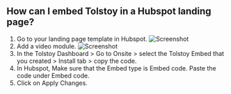 ## How can I embed Tolstoy in a Hubspot landing page?

1. Go to your landing page template in Hubspot. 
   ![Screenshot](https://downloads.intercomcdn.com/i/o/441298510/f1cab98d8ec4c8b6c6fbf12d/image.png)
2. Add a video module. 
   ![Screenshot](https://downloads.intercomcdn.com/i/o/441299334/3641f2d6b75422547faf4b2d/image.png)
3. In the Tolstoy Dashboard > Go to Onsite > select the Tolstoy Embed that you created > Install tab > copy the code.
4. In Hubspot, Make sure that the Embed type is Embed code. Paste the code under Embed code.
5. Click on Apply Changes.
